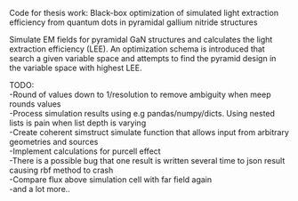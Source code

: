 
Code for thesis work: 
Black-box optimization of simulated light extraction efficiency from quantum dots in pyramidal gallium nitride structures

Simulate EM fields for pyramidal GaN structures and calculates the light extraction efficiency (LEE). An optimization schema is introduced that
search a given variable space and attempts to find the pyramid design in the variable space with highest LEE.


TODO: \
-Round of values down to 1/resolution to remove ambiguity when meep rounds values\
-Process simulation results using e.g pandas/numpy/dicts. Using nested lists is pain when list depth is varying \
-Create coherent simstruct simulate function that allows input from arbitrary geometries and sources \
-Implement calculations for purcell effect \
-There is a possible bug that one result is written several time to json result causing rbf method to crash \
-Compare flux above simulation cell with far field again \
-and a lot more..

